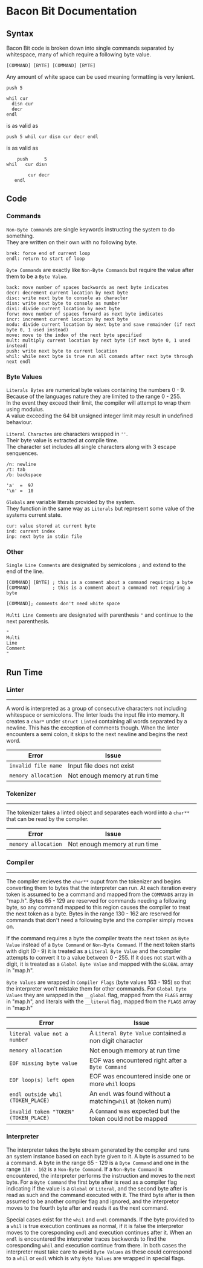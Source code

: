 <h1> Bacon Bit Documentation </h1>

<h2> Syntax </h2>

Bacon Bit code is broken down into single commands separated by whitespace, many of which require a following byte value.

```
[COMMAND] [BYTE] [COMMAND] [BYTE]
```

Any amount of white space can be used meaning formatting is very lenient.
```
push 5

whil cur
  disn cur
  decr
endl

```
is as valid as
```
push 5 whil cur disn cur decr endl
```
is as valid as
```
    push      5
whil   cur disn

        cur decr 
   endl
```

<h2> Code </h2>

<h3> Commands </h3>

`Non-Byte Commands` are single keywords instructing the system to do something.
<br>They are written on their own with no following byte.
```
brek: force end of current loop
endl: return to start of loop
```


`Byte Commands` are exactly like `Non-Byte Commands` but require the value after them to be a `Byte Value`.
```
back: move number of spaces backwords as next byte indicates
decr: decrement current location by next byte
disc: write next byte to console as character
disn: write next byte to console as number
divi: divide current location by next byte
forw: move number of spaces forward as next byte indicates
incr: increment current location by next byte
modu: divide current location by next byte and save remainder (if next byte 0, 1 used instead)
move: move to the index of the next byte specified
mult: multiply current location by next byte (if next byte 0, 1 used instead)
push: write next byte to current location
whil: while next byte is true run all comands after next byte through next endl
```

<h3> Byte Values </h3>

`Literals Bytes` are numerical byte values containing the numbers 0 - 9. 
<br>Because of the languages nature they are limited to the range 0 - 255.
<br>In the event they exceed their limit, the compiler will attempt to wrap them using modulus.
<br>A value exceeding the 64 bit unsigned integer limit may result in undefined behaviour.

`Literal Charactes` are characters wrapped in `''`.
<br>Their byte value is extracted at compile time.
<br>The character set includes all single characters along with 3 escape senquences.
```
/n: newline
/t: tab
/b: backspace
```
```
'a'  =  97
'\n' =  10
```

`Globals` are variable literals provided by the system. 
<br>They function in the same way as `Literals` but represent some value of the systems current state.
```
cur: value stored at current byte
ind: current index
inp: next byte in stdin file
```

<h3> Other </h3>

`Single Line Comments` are designated by semicolons `;` and extend to the end of the line.
```
[COMMAND] [BYTE] ; this is a comment about a command requiring a byte
[COMMAND]        ; this is a comment about a command not requiring a byte

[COMMAND]; comments don't need white space
```

`Multi Line Comments` are designated with parenthesis `"` and continue to the next parenthesis.
```
" 
Multi
Line
Comment
"
```

<h2> Run Time </h2>

<h3> Linter </h3>
<hr>

A word is interpreted as a group of consecutive characters not including whitespace or semicolons.
The linter loads the input file into memory. It creates a `char*` under `struct Linted` containing all words separated by a newline. This has the exception of comments though. When the linter encounters a semi colon, it skips to the next newline and begins the next word.

| Error               | Issue                         |
|---------------------|-------------------------------|
| `invalid file name` | Input file does not exist     |
| `memory allocation` | Not enough memory at run time |

<h3> Tokenizer </h3>
<hr>

The tokenizer takes a linted object and separates each word into a `char**` that can be read by the compiler.

| Error               | Issue                         |
|---------------------|-------------------------------|
| `memory allocation` | Not enough memory at run time |

<h3> Compiler </h3>
<hr>

The compiler recieves the `char**` ouput from the tokenizer and begins converting them to bytes that the interpreter can run. At each iteration every token is assumed to be a command and mapped from the `COMMANDS` array in "map.h". Bytes 65 - 129 are reserved for commands needing a following byte, so any command mapped to this region causes the compiler to treat the next token as a byte. Bytes in the range 130 - 162 are reserved for commands that don't need a following byte and the compiler simply moves on.

If the command requires a byte the compiler treats the next token as `Byte Value` instead of a `Byte Command` or `Non-Byte Command`. If the next token starts with digit (0 - 9) it is treated as a `Literal Byte Value` and the compiler attempts to convert it to a value between 0 - 255. If it does not start with a digit, it is treated as a `Global Byte Value` and mapped with the `GLOBAL` array in "map.h".

`Byte Values` are wrapped in `Compiler Flags` (byte values 163 - 195) so that the interpreter won't mistake them for other commands. For `Global Byte Values` they are wrapped in the `__global` flag, mapped from the `FLAGS` array in "map.h", and literals with the `__literal` flag, mapped from the `FLAGS` array in "map.h"

| Error                                 | Issue                                                       |
|---------------------------------------|-------------------------------------------------------------|
| `literal value not a number`          | A `Literal Byte Value` contained a non digit character      |
| `memory allocation`                   | Not enough memory at run time                               |
| `EOF missing byte value`              | EOF was encountered right after a `Byte Command`            |
| `EOF loop(s) left open`               | EOF was encountered inside one or more `whil` loops         |
| `endl outside whil (TOKEN_PLACE)`     | An `endl` was found without a matching`whil` at (token num) |
| `invalid token "TOKEN" (TOKEN_PLACE)` | A `Command` was expected but the token could not be mapped  |


<h3> Interpreter </h3>

The interpreter takes the byte stream generated by the compiler and runs an system instance based on each byte given to it. A byte is assumed to be a command. A byte in the range 65 - 129 is a `Byte Command` and one in the range `130 - 162` is a `Non-Byte Command`. If a `Non-Byte Command` is encountered, the interpreter performs the instruction and moves to the next byte. For a `Byte Command` the first byte after is read as a compiler flag indicating if the value is a `Global` or `Literal`, and the second byte after is read as such and the command executed with it. The third byte after is then assumed to be another compiler flag and ignored, and the interpretor moves to the fourth byte after and reads it as the next command.

Special cases exist for the `whil` and `endl` commands. If the byte provided to a `whil` is true execution continues as normal, if it is false the interpretor moves to the coresponding `endl` and execution continues after it. When an `endl` is encountered the interpreter traces backwords to find the coresponding `whil` and execution continue from there. In both cases the interpreter must take care to avoid `Byte Values` as these could correspond to a `whil` or `endl` which is why `Byte Values` are wrapped in special flags.